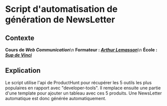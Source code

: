 # Script d'automatisation de génération de NewsLetter
## Contexte
**Cours de *Web Communication***\n
**Formateur : *[Arthur Lemasson](https://www.linkedin.com/in/arthur-lemasson-0b6589b1/)***\n
**École : *[Sup de Vinci](https://www.supdevinci.fr/)***

## Explication
Le script utilise l'api de ProductHunt pour récupérer les 5 outils les plus populaires en rapport avec "developer-tools".
Il remplace ensuite une partie d'une template pour ajouter un tableau avec ces 5 produits.
Une NewsLetter automatique est donc générée automatiquement.